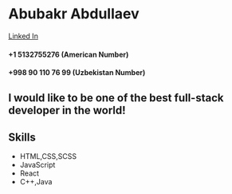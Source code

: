 
# Abubakr Abdullaev

[Linked In](https://www.linkedin.com/in/abubakr-abdi-abdullaev-358557150/)
#### +1 5132755276 (American Number)
#### +998 90 110 76 99 (Uzbekistan Number)

## I would like to be one of the best full-stack developer in the world! 

## Skills
+ HTML,CSS,SCSS
+ JavaScript
+ React
+ C++,Java
